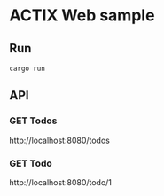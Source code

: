 # ACTIX Web sample

## Run
```
cargo run
```

## API

### GET Todos
http://localhost:8080/todos

### GET Todo
http://localhost:8080/todo/1

